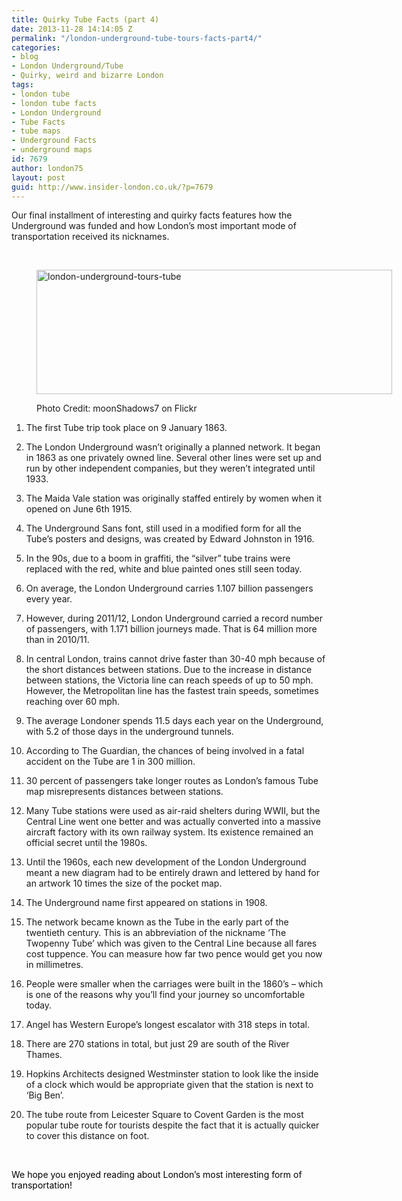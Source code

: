```yaml
---
title: Quirky Tube Facts (part 4)
date: 2013-11-28 14:14:05 Z
permalink: "/london-underground-tube-tours-facts-part4/"
categories:
- blog
- London Underground/Tube
- Quirky, weird and bizarre London
tags:
- london tube
- london tube facts
- London Underground
- Tube Facts
- tube maps
- Underground Facts
- underground maps
id: 7679
author: london75
layout: post
guid: http://www.insider-london.co.uk/?p=7679
---
```


Our final installment of interesting and quirky facts features how the Underground was funded and how London’s most important mode of transportation received its nicknames.

&nbsp;<figure id="attachment_12080" style="width: 569px" class="wp-caption aligncenter">

<img class="size-full wp-image-12080   " title="london-tube-tours-quirky" alt="london-underground-tours-tube" src="/wp-content/uploads/2013/09/mindthegap.png" width="569" height="199" /><figcaption class="wp-caption-text">Photo Credit: moonShadows7 on Flickr</figcaption></figure> 

1. The first Tube trip took place on 9 January 1863.

2. The London Underground wasn&#8217;t originally a planned network. It began in 1863 as one privately owned line. Several other lines were set up and run by other independent companies, but they weren&#8217;t integrated until 1933.

3. The Maida Vale station was originally staffed entirely by women when it opened on June 6th 1915.

4. The Underground Sans font, still used in a modified form for all the Tube’s posters and designs, was created by Edward Johnston in 1916.

5. In the 90s, due to a boom in graffiti, the “silver” tube trains were replaced with the red, white and blue painted ones still seen today.

6. On average, the London Underground carries 1.107 billion passengers every year.

7. However, during 2011/12, London Underground carried a record number of passengers, with 1.171 billion journeys made. That is 64 million more than in 2010/11.

8. In central London, trains cannot drive faster than 30-40 mph because of the short distances between stations. Due to the increase in distance between stations, the Victoria line can reach speeds of up to 50 mph. However, the Metropolitan line has the fastest train speeds, sometimes reaching over 60 mph.

9. The average Londoner spends 11.5 days each year on the Underground, with 5.2 of those days in the underground tunnels.

10. According to The Guardian, the chances of being involved in a fatal accident on the Tube are 1 in 300 million.

11. 30 percent of passengers take longer routes as London’s famous Tube map misrepresents distances between stations.

12. Many Tube stations were used as air-raid shelters during WWII, but the Central Line went one better and was actually converted into a massive aircraft factory with its own railway system. Its existence remained an official secret until the 1980s.

13. Until the 1960s, each new development of the London Underground meant a new diagram had to be entirely drawn and lettered by hand for an artwork 10 times the size of the pocket map.

14. The Underground name first appeared on stations in 1908.

15. The network became known as the Tube in the early part of the twentieth century. This is an abbreviation of the nickname ‘The Twopenny Tube’ which was given to the Central Line because all fares cost tuppence. You can measure how far two pence would get you now in millimetres.

16. People were smaller when the carriages were built in the 1860’s &#8211; which is one of the reasons why you’ll find your journey so uncomfortable today.

17. Angel has Western Europe’s longest escalator with 318 steps in total.

18. There are 270 stations in total, but just 29 are south of the River Thames.

19. Hopkins Architects designed Westminster station to look like the inside of a clock which would be appropriate given that the station is next to ‘Big Ben’.

20. The tube route from Leicester Square to Covent Garden is the most popular tube route for tourists despite the fact that it is actually quicker to cover this distance on foot.

&nbsp;

<span style="color: #000000;">We hope you enjoyed reading about London’s most interesting form of transportation!</span>